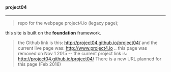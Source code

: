 #### project04
___
>repo for the webpage project4.io (legacy page);

this site is built on the **foundation** framework.

>the Github link is this: http://project04.github.io/project04/ and the current live page was: http://www.project4.io ..
>this page was removed on Nov 1 2015 -- the current project link is: http://project04.github.io/project04/
There is a new URL planned for this page (Feb 2016)
